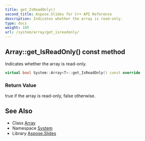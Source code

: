 ```yaml
---
title: get_IsReadOnly()
second_title: Aspose.Slides for C++ API Reference
description: Indicates whether the array is read-only.
type: docs
weight: 105
url: /system/array/get_isreadonly/
---
```

## Array::get_IsReadOnly() const method


Indicates whether the array is read-only.

```cpp
virtual bool System::Array<T>::get_IsReadOnly() const override
```


### Return Value

true if the array is read-only, false otherwise.

## See Also

* Class [Array](../)
* Namespace [System](../../)
* Library [Aspose.Slides](../../../)